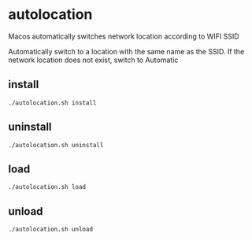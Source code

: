 # autolocation

Macos automatically switches network location according to WIFI SSID

Automatically switch to a location with the same name as the SSID. If the network location does not exist, switch to Automatic

## install

```
./autolocation.sh install
```

## uninstall

```
./autolocation.sh uninstall
```

## load

```
./autolocation.sh load
```

## unload

```
./autolocation.sh unload
```
